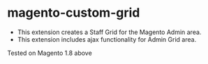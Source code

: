 # magento-custom-grid
 
- This extension creates a Staff Grid for the Magento Admin area.
- This extension includes ajax functionality for Admin Grid area.

Tested on Magento 1.8 above  
 
